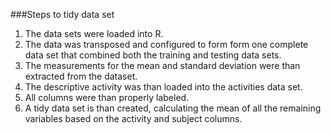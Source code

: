 ###Steps to tidy data set
1. The data sets were loaded into R.
2. The data was transposed and configured to form form one complete data set
that combined both the training and testing data sets.
3. The measurements for the mean and standard deviation were than extracted from
the dataset.
4. The descriptive activity was than loaded into the activities data set.
5. All columns were than properly labeled.
6. A tidy data set is than created, calculating the mean of all the remaining 
variables based on the activity and subject columns. 